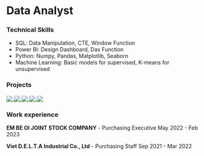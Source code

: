 # Data Analyst
### Technical Skills
- SQL:  Data Manipulation, CTE, Window Function
- Power BI: Design Dashboard, Dax Function
- Python: Numpy, Pandas, Matplotlib, Seaborn
- Machine Learning: Basic models for supervised, K-means for unsupervised

### Projects
<a href="https://github.com/TAQUOCANH/Python_Customer_Churn_Classification_Models">
  <!-- Change the `github-readme-stats.anuraghazra1.vercel.app` to `github-readme-stats.vercel.app`  -->
  <img align="center" src="https://github.com/TAQUOCANH/Python_Customer_Churn_Classification_Models/blob/main/README.md&theme=vue-dark" />
</a>  
<a href="https://github.com/pth11/Python_Cohort_Analysis">
  <!-- Change the `github-readme-stats.anuraghazra1.vercel.app` to `github-readme-stats.vercel.app`  -->
  <img align="center" src="https://github-readme-stats.vercel.app/api/pin/?username=pth11&repo=Python_Cohort_Analysis&theme=vue-dark" />
</a>
<a href="https://github.com/pth11/SQL-PBI_Inventory_Controlling">
  <!-- Change the `github-readme-stats.anuraghazra1.vercel.app` to `github-readme-stats.vercel.app`  -->
  <img align="center" src="https://github-readme-stats.vercel.app/api/pin/?username=pth11&repo=SQL-PBI_Inventory_Controlling&theme=vue-dark" />
</a>  
<a href="https://github.com/pth11/SQL_Ecommerce_Exploring">
  <!-- Change the `github-readme-stats.anuraghazra1.vercel.app` to `github-readme-stats.vercel.app`  -->
  <img align="center" src="https://github-readme-stats.vercel.app/api/pin/?username=pth11&repo=SQL_Ecommerce_Exploring&theme=vue-dark" />
</a>  
<a href="https://github.com/pth11/ML_4G_service_prediction">
  <!-- Change the `github-readme-stats.anuraghazra1.vercel.app` to `github-readme-stats.vercel.app`  -->
  <img align="center" src="https://github-readme-stats.vercel.app/api/pin/?username=pth11&repo=ML_4G_service_prediction&theme=vue-dark" />
</a>  

### Work experience
**EM BE OI JOINT STOCK COMPANY** -  Purchasing Executive	May 2022 - Feb 2023

**Viet D.E.L.T.A Industrial Co., Ltd** - Purchasing Staff	Sep 2021 - Mar 2022

